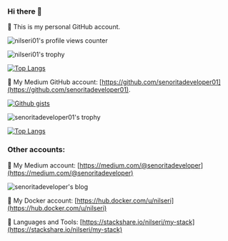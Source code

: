 ### Hi there 👋

🔭 This is my personal GitHub account.

<!-- ![nilseri01's github stats](https://github-readme-stats.vercel.app/api?username=nilseri01&show_icons=true&line_height=21&show_icons=g&theme=nord&rank_icon=github&include_all_commits=true&hide=contribs,issues) 

<span style="display:inline-block; width: 10px;"></span>
![Top Langs](https://github-readme-stats.vercel.app/api/top-langs/?username=nilseri01&show_icons=true&layout=compact&theme=nord&count_private=true) -->

![nilseri01's profile views counter](https://komarev.com/ghpvc/?username=nilseri01&color=blue)

![nilseri01's trophy](https://github-profile-trophy.vercel.app/?username=nilseri01&theme=nord&column=8&margin-w=3&margin-h=15)

<!-- <p align="left"> <a href="https://github.com/ryo-ma/github-profile-trophy"><img src="https://github-profile-trophy.vercel.app/?username=nilseri01" alt="nilseri01" /></a> </p> -->

[![Top Langs](https://github-readme-stats-git-masterrstaa-rickstaa.vercel.app/api/top-langs/?username=nilseri01&theme=nord)](https://github.com/nilseri01/github-readme-stats)

🔭 My Medium GitHub account: [https://github.com/senoritadeveloper01](https://github.com/senoritadeveloper01).

[![Github gists](https://gist-count.vercel.app/api?username=senoritadeveloper01)](https://gist.github.com/senoritadeveloper01)

![senoritadeveloper01's trophy](https://github-profile-trophy.vercel.app/?username=senoritadeveloper01&theme=nord&column=8&margin-w=3&margin-h=15)

[![Top Langs](https://github-readme-stats-git-masterrstaa-rickstaa.vercel.app/api/top-langs/?username=senoritadeveloper01&theme=nord)](https://github.com/senoritadeveloper01/github-readme-stats)


<h3 align="left">Other accounts:</h3>
  
📝 My Medium account: [https://medium.com/@senoritadeveloper](https://medium.com/@senoritadeveloper)

![senoritadeveloper's blog](https://github-read-medium.vercel.app/latest?username=senoritadeveloper&limit=4&theme=nord)

💬 My Docker account: [https://hub.docker.com/u/nilseri](https://hub.docker.com/u/nilseri)
  
🌱 Languages and Tools: [https://stackshare.io/nilseri/my-stack](https://stackshare.io/nilseri/my-stack)

<!-- ![ReadME Jokes Card](https://readme-jokes.vercel.app/api) -->

<!--
**nilseri01/nilseri01** is a ✨ _special_ ✨ repository because its `README.md` (this file) appears on your GitHub profile.

Here are some ideas to get you started:

- 🔭 I’m currently working on ...
- 🌱 I’m currently learning ...
- 👯 I’m looking to collaborate on ...
- 🤔 I’m looking for help with ...
- 💬 Ask me about ...
- 📫 How to reach me: ...
- 😄 Pronouns: ...
- ⚡ Fun fact: ...
-->

